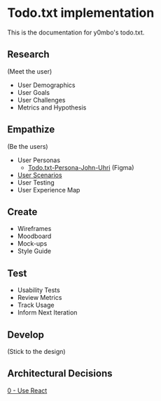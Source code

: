 # Todo.txt implementation

This is the documentation for y0mbo's todo.txt.

## Research

(Meet the user)

- User Demographics
- User Goals
- User Challenges
- Metrics and Hypothesis

## Empathize

(Be the users)

- User Personas
  - [Todo.txt-Persona-John-Uhri](https://www.figma.com/file/7SbPTGll19ZyFVb9zW5KGJ/Todo.txt-Persona-John-Uhri?node-id=0%3A1) (Figma)
- [User Scenarios](userScenarios.md)
- User Testing
- User Experience Map

## Create

- Wireframes
- Moodboard
- Mock-ups
- Style Guide

## Test

- Usability Tests
- Review Metrics
- Track Usage
- Inform Next Iteration

## Develop

(Stick to the design)

## Architectural Decisions

[0 - Use React](adr/000-UseReact.md)
